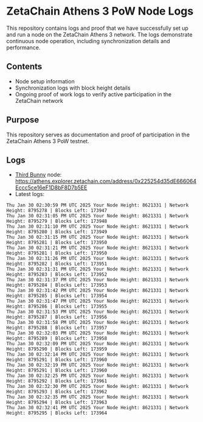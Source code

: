 # ZetaChain Athens 3 PoW Node Logs
This repository contains logs and proof that we have successfully set up and run a node on the ZetaChain Athens 3 network. The logs demonstrate continuous node operation, including synchronization details and performance.

## Contents
- Node setup information
- Synchronization logs with block height details
- Ongoing proof of work logs to verify active participation in the ZetaChain network

## Purpose
This repository serves as documentation and proof of participation in the ZetaChain Athens 3 PoW testnet.

## Logs

- [Third Bunny](https://thirdbunny.xyz/) node: https://athens.explorer.zetachain.com/address/0x225254d35dE666064Eccc5ce16eF1D8bF8D7b5EE
- Latest logs:
```
Thu Jan 30 02:30:59 PM UTC 2025 Your Node Height: 8621331 | Network Height: 8795278 | Blocks Left: 173947
Thu Jan 30 02:31:05 PM UTC 2025 Your Node Height: 8621331 | Network Height: 8795279 | Blocks Left: 173948
Thu Jan 30 02:31:10 PM UTC 2025 Your Node Height: 8621331 | Network Height: 8795280 | Blocks Left: 173949
Thu Jan 30 02:31:15 PM UTC 2025 Your Node Height: 8621331 | Network Height: 8795281 | Blocks Left: 173950
Thu Jan 30 02:31:21 PM UTC 2025 Your Node Height: 8621331 | Network Height: 8795281 | Blocks Left: 173950
Thu Jan 30 02:31:26 PM UTC 2025 Your Node Height: 8621331 | Network Height: 8795282 | Blocks Left: 173951
Thu Jan 30 02:31:31 PM UTC 2025 Your Node Height: 8621331 | Network Height: 8795283 | Blocks Left: 173952
Thu Jan 30 02:31:37 PM UTC 2025 Your Node Height: 8621331 | Network Height: 8795284 | Blocks Left: 173953
Thu Jan 30 02:31:42 PM UTC 2025 Your Node Height: 8621331 | Network Height: 8795285 | Blocks Left: 173954
Thu Jan 30 02:31:47 PM UTC 2025 Your Node Height: 8621331 | Network Height: 8795286 | Blocks Left: 173955
Thu Jan 30 02:31:53 PM UTC 2025 Your Node Height: 8621331 | Network Height: 8795287 | Blocks Left: 173956
Thu Jan 30 02:31:58 PM UTC 2025 Your Node Height: 8621331 | Network Height: 8795288 | Blocks Left: 173957
Thu Jan 30 02:32:03 PM UTC 2025 Your Node Height: 8621331 | Network Height: 8795289 | Blocks Left: 173958
Thu Jan 30 02:32:09 PM UTC 2025 Your Node Height: 8621331 | Network Height: 8795290 | Blocks Left: 173959
Thu Jan 30 02:32:14 PM UTC 2025 Your Node Height: 8621331 | Network Height: 8795291 | Blocks Left: 173960
Thu Jan 30 02:32:19 PM UTC 2025 Your Node Height: 8621331 | Network Height: 8795291 | Blocks Left: 173960
Thu Jan 30 02:32:25 PM UTC 2025 Your Node Height: 8621331 | Network Height: 8795292 | Blocks Left: 173961
Thu Jan 30 02:32:30 PM UTC 2025 Your Node Height: 8621331 | Network Height: 8795293 | Blocks Left: 173962
Thu Jan 30 02:32:35 PM UTC 2025 Your Node Height: 8621331 | Network Height: 8795294 | Blocks Left: 173963
Thu Jan 30 02:32:41 PM UTC 2025 Your Node Height: 8621331 | Network Height: 8795295 | Blocks Left: 173964
```
